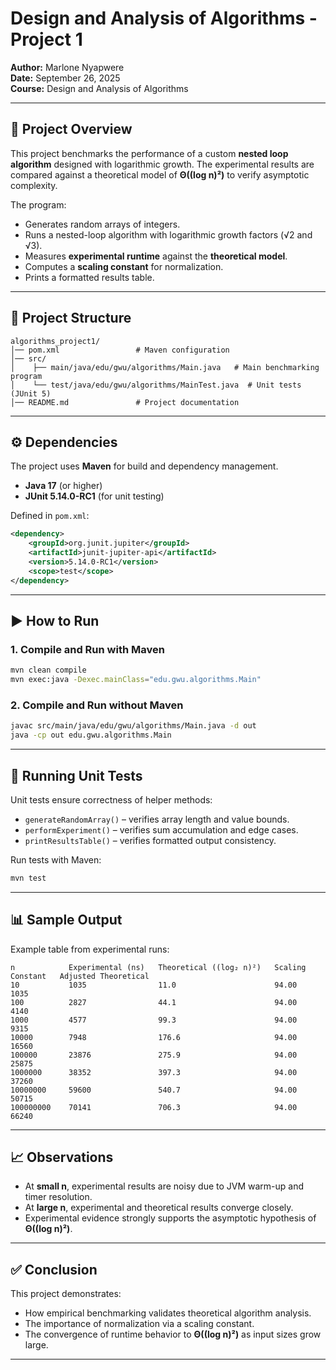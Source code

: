# Design and Analysis of Algorithms - Project 1

**Author:** Marlone Nyapwere  
**Date:** September 26, 2025  
**Course:** Design and Analysis of Algorithms  

---

## 📌 Project Overview

This project benchmarks the performance of a custom **nested loop algorithm** designed with logarithmic growth. The experimental results are compared against a theoretical model of **Θ((log n)²)** to verify asymptotic complexity.

The program:

- Generates random arrays of integers.
- Runs a nested-loop algorithm with logarithmic growth factors (√2 and √3).
- Measures **experimental runtime** against the **theoretical model**.
- Computes a **scaling constant** for normalization.
- Prints a formatted results table.

---

## 📂 Project Structure

```
algorithms_project1/
│── pom.xml                 # Maven configuration
│── src/
│    ├── main/java/edu/gwu/algorithms/Main.java   # Main benchmarking program
│    └── test/java/edu/gwu/algorithms/MainTest.java  # Unit tests (JUnit 5)
│── README.md               # Project documentation
```

---

## ⚙️ Dependencies

The project uses **Maven** for build and dependency management.

- **Java 17** (or higher)
- **JUnit 5.14.0-RC1** (for unit testing)

Defined in `pom.xml`:

```xml
<dependency>
    <groupId>org.junit.jupiter</groupId>
    <artifactId>junit-jupiter-api</artifactId>
    <version>5.14.0-RC1</version>
    <scope>test</scope>
</dependency>
```

---

## ▶️ How to Run

### 1. Compile and Run with Maven

```bash
mvn clean compile
mvn exec:java -Dexec.mainClass="edu.gwu.algorithms.Main"
```

### 2. Compile and Run without Maven

```bash
javac src/main/java/edu/gwu/algorithms/Main.java -d out
java -cp out edu.gwu.algorithms.Main
```

---

## 🧪 Running Unit Tests

Unit tests ensure correctness of helper methods:

- `generateRandomArray()` – verifies array length and value bounds.  
- `performExperiment()` – verifies sum accumulation and edge cases.  
- `printResultsTable()` – verifies formatted output consistency.

Run tests with Maven:

```bash
mvn test
```

---

## 📊 Sample Output

Example table from experimental runs:

```
n            Experimental (ns)   Theoretical ((log₂ n)²)   Scaling Constant   Adjusted Theoretical
10           1035                11.0                      94.00              1035
100          2827                44.1                      94.00              4140
1000         4577                99.3                      94.00              9315
10000        7948                176.6                     94.00              16560
100000       23876               275.9                     94.00              25875
1000000      38352               397.3                     94.00              37260
10000000     59600               540.7                     94.00              50715
100000000    70141               706.3                     94.00              66240
```

---

## 📈 Observations

- At **small n**, experimental results are noisy due to JVM warm-up and timer resolution.
- At **large n**, experimental and theoretical results converge closely.
- Experimental evidence strongly supports the asymptotic hypothesis of **Θ((log n)²)**.

---

## ✅ Conclusion

This project demonstrates:

- How empirical benchmarking validates theoretical algorithm analysis.  
- The importance of normalization via a scaling constant.  
- The convergence of runtime behavior to **Θ((log n)²)** as input sizes grow large.

---
